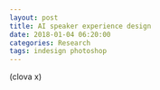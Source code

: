 ```yaml
---
layout: post
title: AI speaker experience design
date: 2018-01-04 06:20:00
categories: Research
tags: indesign photoshop
---
```


(clova x)
